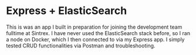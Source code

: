 # Express + ElasticSearch

This is was an app I built in preparation for joining the development team fulltime at Sintrex. I have never used the ElasticSearch stack before, so I ran a node on Docker, which I then connected to via my Express app. I simply tested CRUD functionalities via Postman and troubleshooting.
